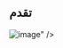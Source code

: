 ## تقدم



![image](https://user-images.githubusercontent.com/85529608/226097796-0a67c28d-76b0-4076-8a1f-3526fc7a6447.png)" />


